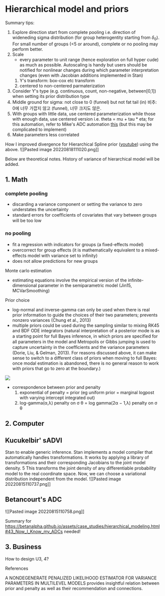 # Hierarchical model and priors

Summary tips:
1. Explore direction
	start from complete pooling i.e. direction of wideneding sigma distribution (for group heterogentity starting from $\delta_0$). For small number of groups (<5 or around), complete or no pooling may perform better.
2. Scale
   - every parameter to unit range (hence exploration on full hyper cude) as much as possible. Autoscaling is handy but users should be notified for nonlinear changes during which parameter interpretation changes  (even with Jacobian additions implemented in Stan)
	1. Y's transform: box-cox etc transform
	2. centered to non-centered parmaterization
3. Consider Y's type (e.g. continuous, count, non-negative, between[0,1]) when setting its prior distribution type
4. Middle ground for sigma: not close to 0 (funnel) but not fat tail (in) 비추: 0에 너무 가깝지 않고 (funnel), 너무 크지도 않은. 
5. With groups with little data, use centered parameterization while those with enough data, use centered version i.e. theta = mu + tau * eta; for this automation, refer to Mike's ADC automation [this](https://betanalpha.github.io/assets/case_studies/hierarchical_modeling.html#43_Now_I_Know_my_ADCs)  (but this may be complicated to implement)
6. Make parameters less correlated

How I improved divergence for Hierarchical Spline prior ([youtube]( https://youtu.be/1FJyNntNMH4?t=387)) using the above. 
![[Pasted image 20220818111020.png]]

Below are theoretical notes. History of variance of hierarchical model will be added.

## 1. Math
### complete pooling

-   discarding a variance component or setting the variance to zero understates the uncertainty
-   standard errors for coefﬁcients of covariates that vary between groups will be too low

### no pooling

-   ﬁt a regression with indicators for groups (a ﬁxed-effects model)
-   overcorrect for group effects (it is mathematically equivalent to a mixed-effects model with variance set to inﬁnity)
-   does not allow predictions for new groups

Monte carlo estimation

-   estimating equations involve the empirical version of the infinite-dimensional parameter in the semiparametric model (Jin15, MCVarSmoothing)

Prior choice

-   log-normal and inverse-gamma can only be used when there is real prior information to guide the choices of their two parameters; prevents nonzero variances (Chung et al., 2013)
-   multiple priors could be used during the sampling similar to mixing RK45 and BDF ODE integrators (natural interpretation of a posterior mode is as a starting point for full Bayes inference, in which priors are speciﬁed for all parameters in the model and Metropolis or Gibbs jumping is used to capture uncertainty in the coefﬁcients and the variance parameters (Dorie, Liu, & Gelman, 2013). For reasons discussed above, it can make sense to switch to a different class of priors when moving to full Bayes: once modal estimation is abandoned, there is no general reason to work with priors that go to zero at the boundary.)

![](https://i0.wp.com/www.hyunjimoon.com/wp-content/uploads/2021/02/image.png?resize=620%2C501&ssl=1)

-   correspondence between prior and penalty  
    1. exponential of penalty = prior (eg uniform prior = marginal logpost with varying intercept integrated out)  
    2. log-gamma(α,λ) penalty on σ θ = log gamma(2α − 1,λ) penalty on σ θ


## 2. Computer

## Kucukelbir' sADVI
Stan to enable generic inference. Stan implements a model compiler that automatically handles transformations. It works by applying a library of transformations and their corresponding Jacobians to the joint model density. 5 This transforms the joint density of any diﬀerentiable probability model to the real coordinate space. Now, we can choose a variational distribution independent from the model.
![[Pasted image 20220815110737.png]]

## Betancourt's ADC
![[Pasted image 20220815110758.png]]

Summary for https://betanalpha.github.io/assets/case_studies/hierarchical_modeling.html#43_Now_I_Know_my_ADCs needed!

## 3.  Business
How to design U3, 4?


References

A NONDEGENERATE PENALIZED LIKELIHOOD ESTIMATOR FOR VARIANCE PARAMETERS IN MULTILEVEL MODELS provides insightful relation between prior and penalty as well as their recommendation and connections.